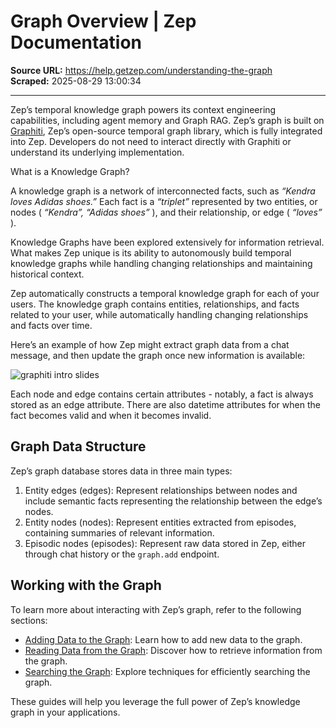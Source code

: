 # Graph Overview | Zep Documentation

**Source URL:** https://help.getzep.com/understanding-the-graph  
**Scraped:** 2025-08-29 13:00:34

---

Zep’s temporal knowledge graph powers its context engineering capabilities, including agent memory and Graph RAG. Zep’s graph is built on [Graphiti](/graphiti/graphiti/overview), Zep’s open-source temporal graph library, which is fully integrated into Zep. Developers do not need to interact directly with Graphiti or understand its underlying implementation.

What is a Knowledge Graph?

A knowledge graph is a network of interconnected facts, such as _“Kendra loves Adidas shoes.”_ Each fact is a _“triplet”_ represented by two entities, or nodes ( _“Kendra”, “Adidas shoes”_ ), and their relationship, or edge ( _“loves”_ ).

  

Knowledge Graphs have been explored extensively for information retrieval. What makes Zep unique is its ability to autonomously build temporal knowledge graphs while handling changing relationships and maintaining historical context.

Zep automatically constructs a temporal knowledge graph for each of your users. The knowledge graph contains entities, relationships, and facts related to your user, while automatically handling changing relationships and facts over time.

Here’s an example of how Zep might extract graph data from a chat message, and then update the graph once new information is available:

![graphiti intro slides](https://files.buildwithfern.com/zep.docs.buildwithfern.com/2025-08-28T23:32:12.149Z/images/graphiti-graph-intro.gif)

Each node and edge contains certain attributes - notably, a fact is always stored as an edge attribute. There are also datetime attributes for when the fact becomes valid and when it becomes invalid.

## Graph Data Structure

Zep’s graph database stores data in three main types:

  1. Entity edges (edges): Represent relationships between nodes and include semantic facts representing the relationship between the edge’s nodes.
  2. Entity nodes (nodes): Represent entities extracted from episodes, containing summaries of relevant information.
  3. Episodic nodes (episodes): Represent raw data stored in Zep, either through chat history or the `graph.add` endpoint.

## Working with the Graph

To learn more about interacting with Zep’s graph, refer to the following sections:

  * [Adding Data to the Graph](/v3/adding-data-to-the-graph): Learn how to add new data to the graph.
  * [Reading Data from the Graph](/v3/reading-data-from-the-graph): Discover how to retrieve information from the graph.
  * [Searching the Graph](/v3/searching-the-graph): Explore techniques for efficiently searching the graph.

These guides will help you leverage the full power of Zep’s knowledge graph in your applications.
